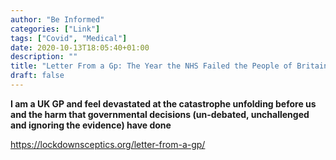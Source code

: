 ```yaml
---
author: "Be Informed"
categories: ["Link"]
tags: ["Covid", "Medical"]
date: 2020-10-13T18:05:40+01:00
description: ""
title: "Letter From a Gp: The Year the NHS Failed the People of Britain"
draft: false
---
```


**I am a UK GP and feel devastated at the catastrophe unfolding before us  and the harm that governmental decisions (un-debated, unchallenged and  ignoring the evidence) have done**  

https://lockdownsceptics.org/letter-from-a-gp/